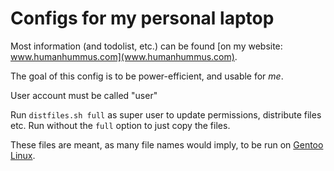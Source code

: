 # Configs for my personal laptop

Most information (and todolist, etc.) can be found [on my website: www.humanhummus.com](www.humanhummus.com).

The goal of this config is to be power-efficient, and usable for *me*.

User account must be called "user"

Run `distfiles.sh full` as super user to update permissions, distribute files etc. Run without the `full` option to just copy the files.

These files are meant, as many file names would imply, to be run on [Gentoo Linux](https://www.gentoo.org/).
